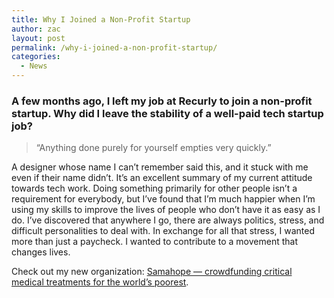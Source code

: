 ```yaml
---
title: Why I Joined a Non-Profit Startup
author: zac
layout: post
permalink: /why-i-joined-a-non-profit-startup/
categories:
  - News
---
```

### A few months ago, I left my job at Recurly to join a non-profit startup. Why did I leave the stability of a well-paid tech startup job?

<!-- more -->
<div class="anchor-offset" id="more"></div>

> &ldquo;Anything done purely for yourself empties very quickly.&rdquo;

A designer whose name I can&#8217;t remember said this, and it stuck with me even if their name didn&#8217;t. It&#8217;s an excellent summary of my current attitude towards tech work. Doing something primarily for other people isn&#8217;t a requirement for everybody, but I&#8217;ve found that I&#8217;m much happier when I&#8217;m using my skills to improve the lives of people who don&#8217;t have it as easy as I do. I&#8217;ve discovered that anywhere I go, there are always politics, stress, and difficult personalities to deal with. In exchange for all that stress, I wanted more than just a paycheck. I wanted to contribute to a movement that changes lives.

Check out my new organization: [Samahope — crowdfunding critical medical treatments for the world&#8217;s poorest][1].

 [1]: http://www.samahope.org/